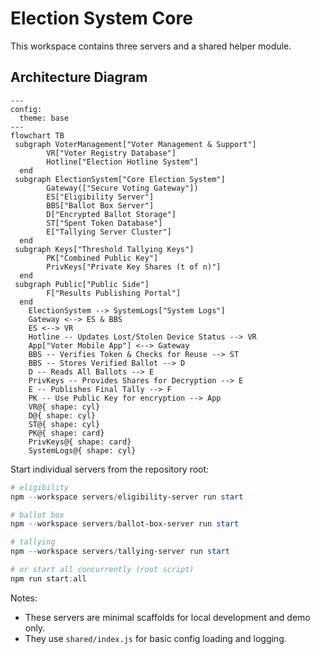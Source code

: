# Election System Core

This workspace contains three servers and a shared helper module.

## Architecture Diagram

```mermaid
---
config:
  theme: base
---
flowchart TB
 subgraph VoterManagement["Voter Management & Support"]
        VR["Voter Registry Database"]
        Hotline["Election Hotline System"]
  end
 subgraph ElectionSystem["Core Election System"]
        Gateway(["Secure Voting Gateway"])
        ES["Eligibility Server"]
        BBS["Ballot Box Server"]
        D["Encrypted Ballot Storage"]
        ST["Spent Token Database"]
        E["Tallying Server Cluster"]
  end
 subgraph Keys["Threshold Tallying Keys"]
        PK["Combined Public Key"]
        PrivKeys["Private Key Shares (t of n)"]
  end
 subgraph Public["Public Side"]
        F["Results Publishing Portal"]
  end
    ElectionSystem --> SystemLogs["System Logs"]
    Gateway <--> ES & BBS
    ES <--> VR
    Hotline -- Updates Lost/Stolen Device Status --> VR
    App["Voter Mobile App"] <--> Gateway
    BBS -- Verifies Token & Checks for Reuse --> ST
    BBS -- Stores Verified Ballot --> D
    D -- Reads All Ballots --> E
    PrivKeys -- Provides Shares for Decryption --> E
    E -- Publishes Final Tally --> F
    PK -- Use Public Key for encryption --> App
    VR@{ shape: cyl}
    D@{ shape: cyl}
    ST@{ shape: cyl}
    PK@{ shape: card}
    PrivKeys@{ shape: card}
    SystemLogs@{ shape: cyl}
```

Start individual servers from the repository root:

```powershell
# eligibility
npm --workspace servers/eligibility-server run start

# ballot box
npm --workspace servers/ballot-box-server run start

# tallying
npm --workspace servers/tallying-server run start

# or start all concurrently (root script)
npm run start:all
```

Notes:

- These servers are minimal scaffolds for local development and demo only.
- They use `shared/index.js` for basic config loading and logging.
